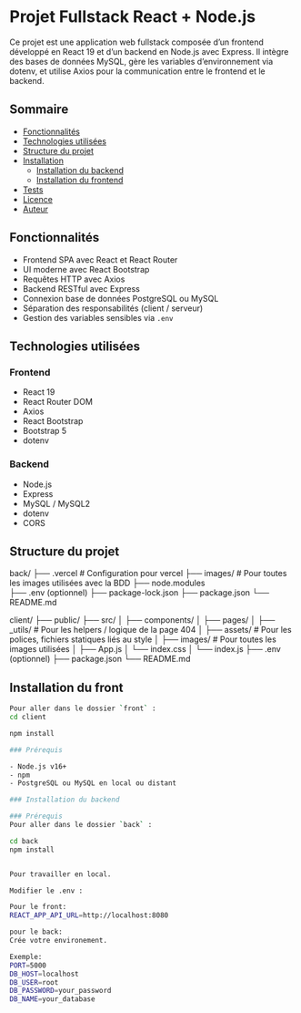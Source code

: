 # Projet Fullstack React + Node.js

Ce projet est une application web fullstack composée d’un frontend développé en React 19 et d’un backend en Node.js avec Express. Il intègre des bases de données MySQL, gère les variables d’environnement via dotenv, et utilise Axios pour la communication entre le frontend et le backend.

## Sommaire

- [Fonctionnalités](#fonctionnalités)
- [Technologies utilisées](#technologies-utilisées)
- [Structure du projet](#structure-du-projet)
- [Installation](#installation)
  - [Installation du backend](#installation-du-backend)
  - [Installation du frontend](#installation-du-frontend)
- [Tests](#tests)
- [Licence](#licence)
- [Auteur](#auteur)

## Fonctionnalités

- Frontend SPA avec React et React Router
- UI moderne avec React Bootstrap
- Requêtes HTTP avec Axios
- Backend RESTful avec Express
- Connexion base de données PostgreSQL ou MySQL
- Séparation des responsabilités (client / serveur)
- Gestion des variables sensibles via `.env`

## Technologies utilisées

### Frontend

- React 19
- React Router DOM
- Axios
- React Bootstrap
- Bootstrap 5
- dotenv

### Backend

- Node.js
- Express
- MySQL / MySQL2
- dotenv
- CORS

## Structure du projet

back/
├── .vercel # Configuration pour vercel
├── images/ # Pour toutes les images utilisées avec la BDD
├── node.modules  
├── .env (optionnel)
├── package-lock.json
├── package.json
└── README.md

client/
├── public/
├── src/
│ ├── components/
│ ├── pages/
│ ├── \_utils/ # Pour les helpers / logique de la page 404
│ ├── assets/ # Pour les polices, fichiers statiques liés au style
│ ├── images/ # Pour toutes les images utilisées
│ ├── App.js
│ └── index.css
│ └── index.js
├── .env (optionnel)
├── package.json
└── README.md

## Installation du front

```bash
Pour aller dans le dossier `front` :
cd client

npm install

### Prérequis

- Node.js v16+
- npm
- PostgreSQL ou MySQL en local ou distant

### Installation du backend

### Prérequis
Pour aller dans le dossier `back` :

cd back
npm install


Pour travailler en local.

Modifier le .env :

Pour le front:
REACT_APP_API_URL=http://localhost:8080

pour le back:
Crée votre environement.

Exemple:
PORT=5000
DB_HOST=localhost
DB_USER=root
DB_PASSWORD=your_password
DB_NAME=your_database
```
